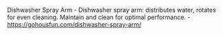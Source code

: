 Dishwasher Spray Arm - Dishwasher spray arm: distributes water, rotates for even cleaning. Maintain and clean for optimal performance. - https://gohousfun.com/dishwasher-spray-arm/
